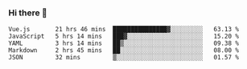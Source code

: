 ### Hi there 👋

<!--
**xin-code/Xin-code** is a ✨ _special_ ✨ repository because its `README.md` (this file) appears on your GitHub profile.

Here are some ideas to get you started:
<!--START_SECTION:waka-->
```text
Vue.js       21 hrs 46 mins  ███████████████▓░░░░░░░░░   63.13 % 
JavaScript   5 hrs 14 mins   ███▓░░░░░░░░░░░░░░░░░░░░░   15.20 % 
YAML         3 hrs 14 mins   ██▒░░░░░░░░░░░░░░░░░░░░░░   09.38 % 
Markdown     2 hrs 45 mins   ██░░░░░░░░░░░░░░░░░░░░░░░   08.00 % 
JSON         32 mins         ▒░░░░░░░░░░░░░░░░░░░░░░░░   01.57 % 
```
<!--END_SECTION:waka-->
